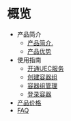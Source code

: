 # 概览

* 产品简介
  * [产品简介.](/uedn-docker/jianjie/intro)
  * [产品优势](/uedn-docker/jianjie/youshi)
* 使用指南
  * [开通UEC服务](/uedn-docker/guide/open)
  * [创建容器组](/uedn-docker/guide/open)
  * [容器组管理](/uedn-docker/guide/guanli)
  * [登录容器](/uedn-docker/guide/denglu)
* [产品价格](/uedn-docker/price)
* [FAQ](/uedn-docker/FAQ)   






